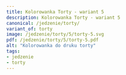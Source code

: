 ```yaml
---
title: Kolorowanka Torty - wariant 5
description: Kolorowanka Torty - wariant 5
canonical: /jedzenie/torty/
variant_of: torty
image: /jedzenie/torty/5/torty-5.svg
pdf: /jedzenie/torty/5/torty-5.pdf
alt: "Kolorowanka do druku torty"
tags:
- jedzenie
- torty
---
```

